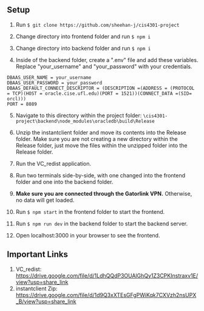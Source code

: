 ## Setup

1. Run `$ git clone https://github.com/sheehan-j/cis4301-project`

2. Change directory into frontend folder and run `$ npm i`

3. Change directory into backend folder and run `$ npm i`

4. Inside of the backend folder, create a ".env" file and add these variables. Replace "your_username" and "your_password" with your credentials.

```
DBAAS_USER_NAME = your_username
DBAAS_USER_PASSWORD = your_password
DBAAS_DEFAULT_CONNECT_DESCRIPTOR = (DESCRIPTION =(ADDRESS = (PROTOCOL = TCP)(HOST = oracle.cise.ufl.edu)(PORT = 1521))(CONNECT_DATA =(SID= orcl)))
PORT = 8089
```

5. Navigate to this directory within the project folder: `\cis4301-project\backend\node_modules\oracledb\build\Release`

6. Unzip the instantclient folder and move its contents into the Release folder. Make sure you are not creating a new directory within the Release folder, just move the files within the unzipped folder into the Release folder.

7. Run the VC_redist application.

8. Run two terminals side-by-side, with one changed into the frontend folder and one into the backend folder.

9. **Make sure you are connected through the Gatorlink VPN.** Otherwise, no data will get loaded.

10. Run `$ npm start` in the frontend folder to start the frontend.

11. Run `$ npm run dev` in the backend folder to start the backend server.

12. Open localhost:3000 in your browser to see the frontend.

## Important Links

1. VC_redist: https://drive.google.com/file/d/1LdhQQdP3OUAlGhQy1Z3CPKInstraxv1E/view?usp=share_link
2. instantclient Zip: https://drive.google.com/file/d/1d9Q3xXTEsGFgPWiKqk7CXVzh2nsUPX_B/view?usp=share_link
